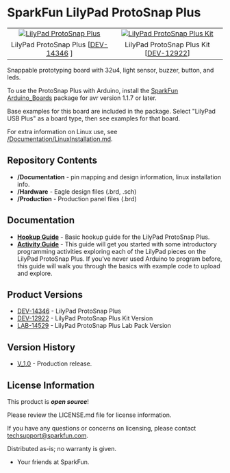 SparkFun LilyPad ProtoSnap Plus
========================================

<table class="table table-hover table-striped table-bordered">
  <tr>
   <td><a href="https://www.sparkfun.com/products/14346"><div align="center"><img src="https://cdn.sparkfun.com//assets/parts/1/2/3/2/4/14346-01.jpg" title="LilyPad ProtoSnap Plus"></div></a></center></td>
   <td><a href="https://www.sparkfun.com/products/12922"><div align="center"><img src="https://cdn.sparkfun.com//assets/parts/9/8/4/0/12922-02.jpg" title="LilyPad ProtoSnap Plus Kit"></div></a></td>
  </tr>
  <tr>
    <td><div align="center">LilyPad ProtoSnap Plus [<a href="https://www.sparkfun.com/products/14346">DEV-14346</a> ]</div></td>
    <td><div align="center">LilyPad ProtoSnap Plus Kit [<a href="https://www.sparkfun.com/products/12922">DEV-12922</a>]</div></td>
  </tr>
</table>

Snappable prototyping board with 32u4, light sensor, buzzer, button, and leds. 

To use the ProtoSnap Plus with Arduino, install the [SparkFun Arduino_Boards](https://github.com/sparkfun/Arduino_Boards) package for avr version 1.1.7 or later.

Base examples for this board are included in the package.  Select "LilyPad USB Plus" as a board type, then see examples for that board.

For extra information on Linux use, see [/Documentation/LinuxInstallation.md](https://github.com/sparkfun/LilyPad_ProtoSnap_Plus/tree/master/Documentation/LinuxInstallation.md).

Repository Contents
-------------------

* **/Documentation** - pin mapping and design information, linux installation info.
* **/Hardware** - Eagle design files (.brd, .sch)
* **/Production** - Production panel files (.brd)

Documentation
--------------
* **[Hookup Guide](https://learn.sparkfun.com/tutorials/lilypad-protosnap-plus-hookup-guide)** - Basic hookup guide for the LilyPad ProtoSnap Plus.
* **[Activity Guide](https://learn.sparkfun.com/tutorials/lilypad-protosnap-plus-activity-guide)** - This guide will get you started with some introductory programming activities exploring each of the LilyPad pieces on the LilyPad ProtoSnap Plus. If you’ve never used Arduino to program before, this guide will walk you through the basics with example code to upload and explore.

Product Versions
----------------
* [DEV-14346](https://www.sparkfun.com/products/14346) - LilyPad ProtoSnap Plus
* [DEV-12922](https://www.sparkfun.com/products/12922) - LilyPad ProtoSnap Plus Kit Version
* [LAB-14529](https://www.sparkfun.com/products/14529) - LilyPad ProtoSnap Plus Lab Pack Version

Version History
---------------
* [V_1.0](https://github.com/sparkfun/LilyPad_ProtoSnap_Plus/tree/V_0.1) - Production release.

License Information
-------------------

This product is _**open source**_! 

Please review the LICENSE.md file for license information. 

If you have any questions or concerns on licensing, please contact techsupport@sparkfun.com.

Distributed as-is; no warranty is given.

- Your friends at SparkFun.

_<COLLABORATION CREDIT>_
